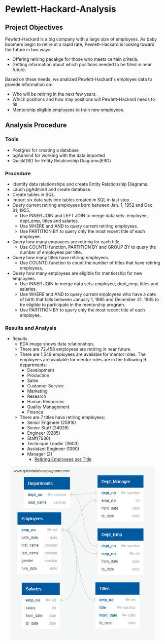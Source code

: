 # Pewlett-Hackard-Analysis
## Project Objectives

Pewlett-Hackard is a big company with a large size of employees. As baby boomers begin to retire at a rapid rate, Pewlett-Hackard is looking toward the future in two ways:
  - Offering retiring pacakge for those who meets certain criteria.
  - Getting information about which positions needed to be filled in near future.
  
Based on these needs, we analized Pewlett-Hackard's employee data to provide information on:
  - Who will be retiring in the next few years.
  - Which positions and how may positions will Pewlett-Hackard needs to fill.
  - Mentorship eligible employees to train new employees.

## Analysis Procedure

### Tools
  - Postgres for creating a database
  - pgAdmin4 for working with the data imported
  - QuickDBD for Entity Relationship Diagrams(ERD)

### Procedure
  - Identify data relationships and create Entity Relationship Diagrams. 
  - Lauch pgAdmin4 and create database.
  - Create tables in SQL.
  - Import six data sets into tables created in SQL in last step.
  - Query current retiring employees born between Jan. 1, 1952 and Dec. 31, 1955.
    - Use INNER JOIN and LEFT JOIN to merge data sets: employee, dept_emp, titles and salaries.
    - Use WHERE and AND to query current retiring employees.
    - Use PARTITION BY to query only the most recent title of each employee.  
  - Query how many empoyees are retiring for each title.
    - Use COUNT() function, PARTITION BY and GROUP BY to query the number of employees per title.
  - Query how many titles have retiring employees.
    - Use COUNT() function to count the number of titles that have retiring employees. 
  - Query how many employees are eligible for mentiorship for new employees.
    - Use INNER JOIN to merge data sets: employee, dept_emp, titles and salaries.
    - Use WHERE and AND to query current employees who have a date of birth that falls between January 1, 1965 and December 31, 1965 to be eligible to participate in the mentorship program.
    - Use PARTITION BY to query only the most recent title of each employee.  
    
 ### Results and Analysis
   - Results
     - EDA image shows data relationships.
     - There are 72,458 employees are retiring in near future.
     - There are 1,549 employees are available for mentor roles. The employees are available for mentor roles are in the following 9 departments: 
       - Development 
       - Production 
       - Sales 
       - Customer Service
       - Marketing
       - Research
       - Human Resources
       - Quality Management
       - Finance
     - There are 7 titles have retiring employees: 
       - Senior Engineer (25916) 
       - Senior Staff (24926) 
       - Engineer (9285) 
       - Staff(7636) 
       - Technique Leader (3603)
       - Assistant Engineer (1090)
       - Manager (2)
         * [Retiring Employees per Title](https://github.com/karenmxm/Pewlett-Hackard-Analysis/blob/master/Data/current_retirement_per_title.csv)
       
   </p>
   <p align="center">
   <img src="EmployeeDB.png">
   </p>



